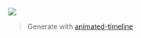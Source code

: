 ![](https://image.zxilly.dev/ec802da9d194c24db470c78d49cbe5a752a6a029)

> Generate with [animated-timeline](https://github.com/Zxilly/animated-timeline)
